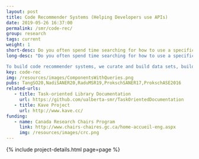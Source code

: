 ```yaml
---
layout: post
title: Code Recommender Systems (Helping Developers use APIs)
date: 2019-05-26 16:37:00
permalink: /smr/code-rec/
group: research
tags: current
weight: 1
short-desc: Do you often spend time searching for how to use a specific library to accomplish your programming task? Do you wish there was a concise code example that you can just integrate into your project? Recommender systems save developers some of this time and pain. In this line of work, we investigate various types of recommender systems (Code search, code completion, code generation, documentation navigation etc.) to help developers write better code faster.
long-desc: "Do you often spend time searching for how to use a specific library to accomplish your programming task? Do you wish there was a concise code example that you can just integrate into your project? You are not alone. Many developers spend considerable time searching for APIs to use, known issues with a code snippet, or for examples to help them learn a new technology or library. Different types of recommender systems save developers some of this time and pain. In this line of work, we investigate various support tools and recommender systems (Code search, code completion, code generation, etc.) to help developers navigation API information more easily and write better code faster.

To build code recommender systems, we curate and build data sets, build support techniques (e.g., code completion, code search, documentation navigation), and evaluate these techniques through quantitative empirical methods or qualitative methods (e.g., surveys or user studies). This line of work involves static code analysis, data mining, and natural language processing. "
key: code-rec
img: /resources/images/ComponentsWithQueries.png
pubs: TangSO20,NadiSANER20,RaduMSR19,ProkschSANER17,ProkschASE2016
related-urls:
   - title: Task-oriented Library Documentation
     url: https://github.com/ualberta-smr/TaskOrientedDocumentation
   - title: Kave Project
     url: http://www.kave.cc/
funding:
   - name: Canada Research Chairs Program
     link: http://www.chairs-chaires.gc.ca/home-accueil-eng.aspx
     img: /resources/images/crc.png
---
```


{% include project-details.html page=page %}

